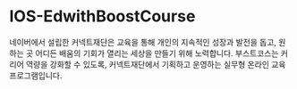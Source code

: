 # IOS-EdwithBoostCourse

네이버에서 설립한 커넥트재단은 교육을 통해 개인의 지속적인 성장과 발전을 돕고, 원하는 곳 어디든 배움의 기회가 열리는 세상을 만들기 위해 노력합니다. 부스트코스는 커리어 역량을 강화할 수 있도록, 커넥트재단에서 기획하고 운영하는 실무형 온라인 교육 프로그램입니다.
